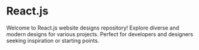 # React.js
Welcome to React.js website designs repository! Explore diverse and modern designs for various projects. Perfect for developers and designers seeking inspiration or starting points.
